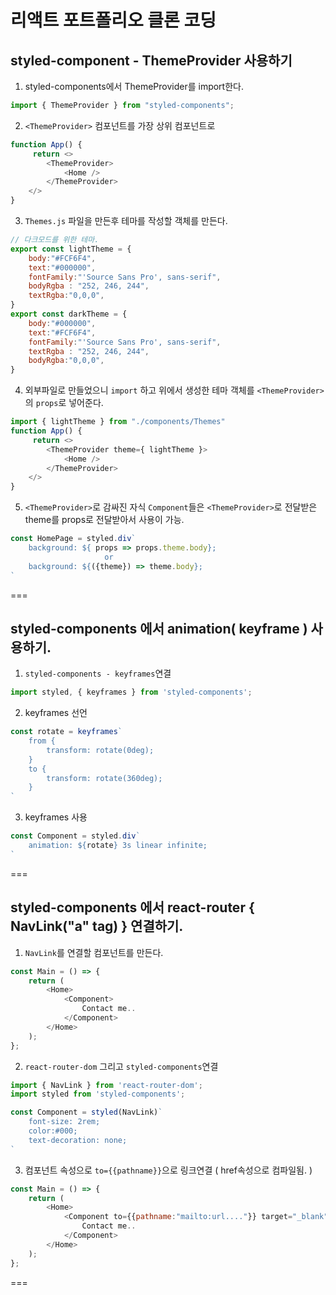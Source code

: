 # 리액트 포트폴리오 클론 코딩

## styled-component - ThemeProvider 사용하기  

1. styled-components에서 ThemeProvider를 import한다.  
```javascript
import { ThemeProvider } from "styled-components";
```
2. `<ThemeProvider>` 컴포넌트를 가장 상위 컴포넌트로  
```javascript
function App() {
     return <>
        <ThemeProvider>
            <Home />
        </ThemeProvider>
    </>    
}
```
3. `Themes.js` 파일을 만든후 테마를 작성할 객체를 만든다.
```javascript
// 다크모드를 위한 테마.
export const lightTheme = {    
    body:"#FCF6F4",
    text:"#000000",
    fontFamily:"'Source Sans Pro', sans-serif",
    bodyRgba : "252, 246, 244",
    textRgba:"0,0,0",
}
export const darkTheme = {    
    body:"#000000",
    text:"#FCF6F4",
    fontFamily:"'Source Sans Pro', sans-serif",
    textRgba : "252, 246, 244",
    bodyRgba:"0,0,0",
}
```
4. 외부파일로 만들었으니 `import` 하고 위에서 생성한 테마 객체를 `<ThemeProvider>`의 `props`로 넣어준다.
```javascript
import { lightTheme } from "./components/Themes"
function App() {
     return <>
        <ThemeProvider theme={ lightTheme }>
            <Home />
        </ThemeProvider>
    </>    
}
```
5. `<ThemeProvider>`로 감싸진 자식 `Component`들은 `<ThemeProvider>`로 전달받은 theme를 props로 전달받아서 사용이 가능.
```javascript
const HomePage = styled.div`
    background: ${ props => props.theme.body};
                     or
    background: ${({theme}) => theme.body};
`
```



===
## styled-components 에서 animation( keyframe ) 사용하기.
1. `styled-components - keyframes`연결
```javascript
import styled, { keyframes } from 'styled-components';
```
2. keyframes 선언
```javascript
const rotate = keyframes`
    from {
        transform: rotate(0deg);
    }
    to {
        transform: rotate(360deg);
    }
`
```
3. keyframes 사용
```javascript
const Component = styled.div`
    animation: ${rotate} 3s linear infinite;
`
```
===



## styled-components 에서 react-router { NavLink("a" tag) } 연결하기.
1. `NavLink`를 연결할 컴포넌트를 만든다.
```javascript
const Main = () => {
    return (
        <Home>
            <Component>
                Contact me..
            </Component>
        </Home>
    );
};
```
2. `react-router-dom` 그리고 `styled-components`연결
```javascript
import { NavLink } from 'react-router-dom';
import styled from 'styled-components';

const Component = styled(NavLink)`
    font-size: 2rem;
    color:#000;
    text-decoration: none;
`
```
3. 컴포넌트 속성으로 `to={{pathname}}`으로 링크연결 ( href속성으로 컴파일됨. )
```javascript
const Main = () => {
    return (
        <Home>
            <Component to={{pathname:"mailto:url...."}} target="_blank">
                Contact me..
            </Component>
        </Home>
    );
};
```
===


